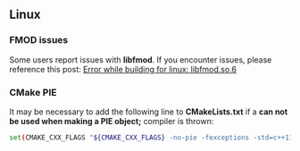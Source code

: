 ## Linux

### FMOD issues
Some users report issues with __libfmod__. If you encounter issues, please reference this post: [Error while building for linux: libfmod.so.6](https://discuss.cocos2d-x.org/t/error-while-building-for-linux-libfmod-so-6/26553/31?u=doyoque)

### CMake PIE
It may be necessary to add the following line to __CMakeLists.txt__ if a __can not be used when making a PIE object;__ compiler is thrown:
```sh
set(CMAKE_CXX_FLAGS "${CMAKE_CXX_FLAGS} -no-pie -fexceptions -std=c++11 -Wno-deprecated-declarations -Wno-reorder")
```